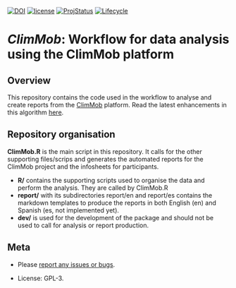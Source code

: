 
<!-- badges: start -->
[![DOI](https://zenodo.org/badge/DOI/10.5281/zenodo.3976638.svg)](https://doi.org/10.5281/zenodo.3976638)
[![license](https://img.shields.io/badge/License-GPLv3-blue.svg)](https://www.r-project.org/Licenses/GPL-3)
[![ProjStatus](https://www.repostatus.org/badges/latest/active.svg)](https://www.repostatus.org/#active)
[![Lifecycle](https://img.shields.io/badge/lifecycle-maturing-blue.svg)](https://www.tidyverse.org/lifecycle/#maturing)
<!-- badges: end -->

# *ClimMob*: Workflow for data analysis using the ClimMob platform

## Overview

This repository contains the code used in the workflow to analyse and create reports from the [ClimMob](https://climmob.net/blog/) platform. Read the latest enhancements in this algorithm [here](NEWS.md).

## Repository organisation

**ClimMob.R** is the main script in this repository. It calls for the other supporting files/scrips and generates the automated reports for the ClimMob project and the infosheets for participants. 

  - **R/** contains the supporting scripts used to organise the data and perform the analysis. They are called by ClimMob.R
  - **report/** with its subdirectories report/en and report/es contains the markdown templates to produce the reports in both English (en) and Spanish (es, not implemented yet). 
  - **dev/** is used for the development of the package and should not be used to call for analysis or report production.



## Meta

  - Please [report any issues or bugs](https://github.com/agrobioinfoservices/ClimMob-analysis/issues).

  - License: GPL-3.
